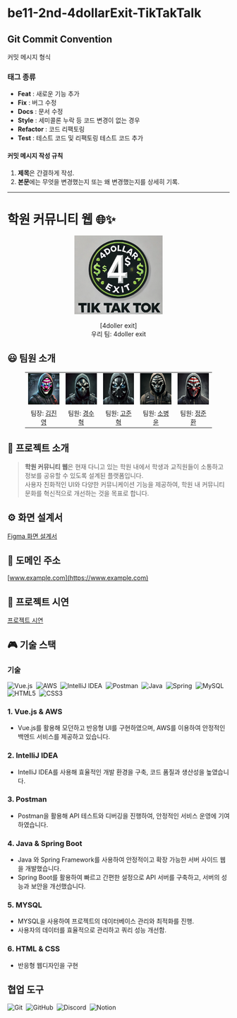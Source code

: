 # be11-2nd-4dollarExit-TikTakTalk

## Git Commit Convention

커밋 메시지 형식

### 태그 종류

- **Feat** : 새로운 기능 추가
- **Fix** : 버그 수정
- **Docs** : 문서 수정
- **Style** : 세미콜론 누락 등 코드 변경이 없는 경우
- **Refactor** : 코드 리팩토링
- **Test** : 테스트 코드 및 리팩토링 테스트 코드 추가

#### 커밋 메시지 작성 규칙

1. **제목**은 간결하게 작성.
2. **본문**에는 무엇을 변경했는지 또는 왜 변경했는지를 상세히 기록.

---

# 학원 커뮤니티 웹 🌐✨
<p align="middle" style="margin: 0; padding: 0;">
  <img width="200px" src="./src/assets/pic/4dollar.png">
</p>

<p align="middle">
[4doller exit] <br>
우리 팀: 4doller exit
</p>

## 😃 팀원 소개

<figure>
  <table>
    <tr>
      <td align="center"><img src="./src/assets/pic/1.webp" width="180px"/></td>
      <td align="center"><img src="./src/assets/pic/2.webp" width="180px"/></td>
      <td align="center"><img src="./src/assets/pic/3.webp" width="180px"/></td>
      <td align="center"><img src="./src/assets/pic/4.webp" width="180px"/></td>
      <td align="center"><img src="./src/assets/pic/5.webp" width="180px"/></td>
    </tr>
    <tr>
      <td align="center">팀장: <a href="https://github.com/jykim1187">김진영</a></td>
      <td align="center">팀원: <a href="https://github.com/issac-cosmos">경수혁</a></td>
      <td align="center">팀원: <a href="https://github.com/luail">고준혁</a></td>
      <td align="center">팀원: <a href="https://github.com/2ma1995">소병윤</a></td>
      <td align="center">팀원: <a href="https://github.com/JungJunHwan">정준환</a></td>
    </tr>
  </table>
</figure>

## 📝 프로젝트 소개

> **학원 커뮤니티 웹**은 현재 다니고 있는 학원 내에서 학생과 교직원들이 소통하고 정보를 공유할 수 있도록 설계된 플랫폼입니다.  
> 사용자 친화적인 UI와 다양한 커뮤니케이션 기능을 제공하여, 학원 내 커뮤니티 문화를 혁신적으로 개선하는 것을 목표로 합니다.

## ⚙️ 화면 설계서
[Figma 화면 설계서](https://www.figma.com/design/m9uP1dZjImJFZG0l2wj4jU/%EC%A4%91%EA%B0%84-%ED%8C%80%ED%94%84%EB%A1%9C%EC%A0%9D%ED%8A%B8?node-id=40-2&t=C53OKmtBDillncKR-1)
<br>

## 📧 도메인 주소
[www.example.com](https://www.example.com)
<br>

## 🔎 프로젝트 시연
[프로젝트 시연](https://github.com/4doller-exit/your-project-demo)
<br>

## 🎮 기술 스택
### 기술
![Vue.js](https://img.shields.io/badge/vuejs-%2335495e.svg?style=for-the-badge&logo=vuedotjs&logoColor=%234FC08D)
&nbsp;![AWS](https://img.shields.io/badge/AWS-%23FF9900.svg?style=for-the-badge&logo=amazon-aws&logoColor=white)
&nbsp;![IntelliJ IDEA](https://img.shields.io/badge/IntelliJ%20IDEA-%2326323B.svg?style=for-the-badge&logo=IntelliJ%20IDEA&logoColor=white)
&nbsp;![Postman](https://img.shields.io/badge/Postman-FF6C37?style=for-the-badge&logo=postman&logoColor=white)
&nbsp;![Java](https://img.shields.io/badge/Java-%23ED8B00.svg?style=for-the-badge&logo=java&logoColor=white)
&nbsp;![Spring](https://img.shields.io/badge/Spring-%236DB33F.svg?style=for-the-badge&logo=spring&logoColor=white)
&nbsp;![MySQL](https://img.shields.io/badge/MySQL-4479A1.svg?style=for-the-badge&logo=mysql&logoColor=white)
&nbsp;![HTML5](https://img.shields.io/badge/HTML5-E34F26?style=for-the-badge&logo=html5&logoColor=white)
&nbsp;![CSS3](https://img.shields.io/badge/CSS3-1572B6?style=for-the-badge&logo=css3&logoColor=white)


### 1. Vue.js & AWS
- Vue.js를 활용해 모던하고 반응형 UI를 구현하였으며, AWS를 이용하여 안정적인 백엔드 서비스를 제공하고 있습니다.

### 2. IntelliJ IDEA
- IntelliJ IDEA를 사용해 효율적인 개발 환경을 구축, 코드 품질과 생산성을 높였습니다.

### 3. Postman
- Postman을 활용해 API 테스트와 디버깅을 진행하여, 안정적인 서비스 운영에 기여하였습니다.

### 4. Java & Spring Boot
- Java 와 Spring Framework를 사용하여 안정적이고 확장 가능한 서버 사이드 웹을 개발했습니다.
- Spring Boot를 활용하여 빠르고 간편한 설정으로 API 서버를 구축하고, 서버의 성능과 보안을 개선했습니다.

### 5. MYSQL
- MYSQL을 사용하여 프로젝트의 데이터베이스 관리와 최적화를 진행.
- 사용자의 데이터를 효율적으로 관리하고 쿼리 성능 개선함.

### 6. HTML & CSS
- 반응형 웹디자인을 구현

## 협업 도구
![Git](https://img.shields.io/badge/git-%23F05033.svg?style=for-the-badge&logo=git&logoColor=white)
&nbsp;![GitHub](https://img.shields.io/badge/github-%23121011.svg?style=for-the-badge&logo=github&logoColor=white)
&nbsp;![Discord](https://img.shields.io/badge/Discord-%235865F2.svg?style=for-the-badge&logo=discord&logoColor=white)
&nbsp;![Notion](https://img.shields.io/badge/Notion-%23000000.svg?style=for-the-badge&logo=notion&logoColor=white)
